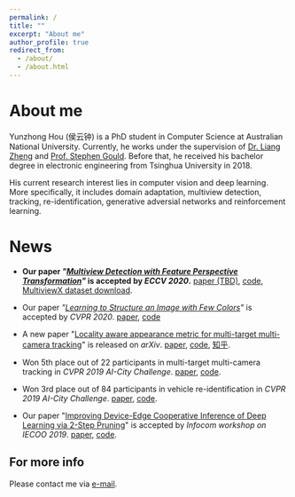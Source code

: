 ```yaml
---
permalink: /
title: ""
excerpt: "About me"
author_profile: true
redirect_from: 
  - /about/
  - /about.html
---
```


About me
======
Yunzhong Hou (侯云钟) is a PhD student in Computer Science at Australian National University. Currently, he works under the supervision of [Dr. Liang Zheng](http://www.liangzheng.com.cn/) and [Prof. Stephen Gould](http://users.cecs.anu.edu.au/~sgould/). 
Before that, he received his bachelor degree in electronic engineering from Tsinghua University in 2018. 

His current research interest lies in computer vision and deep learning. More specifically, it includes domain adaptation, multiview detection, tracking, re-identification, generative adversial networks and reinforcement learning.


News
======


<!-- <img align="right" width="40" height="40" src="images/eccv-2020.png"> -->

- **Our paper _"[Multiview Detection with Feature Perspective Transformation](/publication/2020-eccv2020-mvdet)"_ is accepted by *ECCV 2020*.** [paper (TBD)](), [code](https://github.com/hou-yz/MVDet), [MultiviewX dataset download](https://1drv.ms/u/s!AtzsQybTubHfgP9BJt2g7R_Ku4X3Pg?e=GFGeVn).


<!-- <img align="right" width="120" height="60" src="images/CVPR_Logo_Horz2_web.jpg"> -->

- Our paper _"[Learning to Structure an Image with Few Colors](/publication/2019-cvpr2020-colorcnn)"_ is accepted by *CVPR 2020*. [paper](http://openaccess.thecvf.com/content_CVPR_2020/papers/Hou_Learning_to_Structure_an_Image_With_Few_Colors_CVPR_2020_paper.pdf), [code](https://github.com/hou-yz/color_distillation)


<!-- <img align="right" width="120" height="120" src="images/TLML_intro_narrow.png"> -->

- A new paper "[Locality aware appearance metric for multi-target multi-camera tracking](/publication/2019-arxiv-mtmc-metric)" is released on *arXiv*. [paper](https://arxiv.org/abs/1911.12037.pdf), [code](https://github.com/hou-yz/DeepCC-local), [知乎](https://zhuanlan.zhihu.com/p/96999382).


<!-- <img align="right" width="120" height="60" src="images/CVPR_Logo_Horz2_web.jpg">

- Two papers are submitted to CVPR 2020. -->

<!-- <img align="right" width="120" height="120" src="images/tracking_workshop.png"> -->

- Won 5th place out of 22 participants in multi-target multi-camera tracking in *CVPR 2019 AI-City Challenge*. [paper](http://openaccess.thecvf.com/content_CVPRW_2019/papers/AI%20City/Hou_A_Locality_Aware_City-Scale_Multi-Camera_Vehicle_Tracking_System_CVPRW_2019_paper.pdf), [code](https://github.com/hou-yz/DeepCC-local).

<!-- <img align="right" width="120" height="120" src="images/reid_workshop.png"> -->

- Won 3rd place out of 84 participants in vehicle re-identification in *CVPR 2019 AI-City Challenge*. [paper](http://openaccess.thecvf.com/content_CVPRW_2019/papers/AI%20City/Lv_Vehicle_Re-Identification_with_Location_and_Time_Stamps_CVPRW_2019_paper.pdf), [code](https://github.com/hou-yz/open-reid-tracking).

<!-- <img align="right" width="120" height="120" src="images/2-step_pruning.png"> -->

- Our paper "[Improving Device-Edge Cooperative Inference of Deep Learning via 2-Step Pruning](/publication/2018-infocom2019workshop-pruning)" is accepted by *Infocom workshop on IECOO 2019*. [paper](https://arxiv.org/abs/1903.03472.pdf), [code](https://github.com/hou-yz/pytorch-pruning-2step).



For more info
------
Please contact me via [e-mail](mailto:yunzhong.hou@anu.edu.au).
